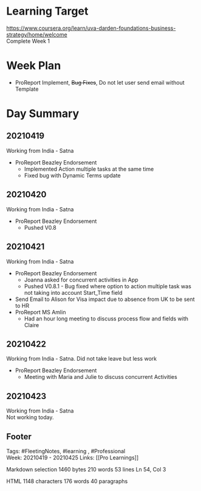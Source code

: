 # Learning Target  

https://www.coursera.org/learn/uva-darden-foundations-business-strategy/home/welcome  
Complete Week 1   
    

# Week Plan  

- ProReport Implement, ~~Bug Fixes~~, Do not let user send email without Template  
  
  

# Day Summary  

## 20210419  

Working from India - Satna  
- ProReport Beazley Endorsement
	- Implemented Action multiple tasks at the same time
	- Fixed bug with Dynamic Terms update
  

## 20210420 

Working from India - Satna  
- ProReport Beazley Endorsement
	- Pushed V0.8 

## 20210421

Working from India - Satna  
- ProReport Beazley Endorsement
	- Joanna asked for concurrent activities in App
	- Pushed V0.8.1 - Bug fixed where option to action multiple task was not taking into account Start_Time field
- Send Email to Alison for Visa impact due to absence from UK to be sent to HR  
- ProReport MS Amlin
	- Had an hour long meeting to discuss process flow and fields with Claire

## 20210422  

Working from India - Satna. Did not take leave but less work
- ProReport Beazley Endorsement
	- Meeting with Maria and Julie to discuss concurrent Activities

  

## 20210423  

Working from India - Satna  
Not working today.

## Footer  
  

Tags: #FleetingNotes, #learning , #Professional  
Week: 20210419 - 20210425
Links: [[Pro Learnings]]

  

<!--  
Comment -     
-->  

Markdown  selection  1460  bytes 210  words 53  lines Ln 54, Col 3

HTML 1148  characters 176  words 40  paragraphs
<!--stackedit_data:
eyJoaXN0b3J5IjpbMjEwNzU3NDMwMCwxMjIwMjgzNDExXX0=
-->